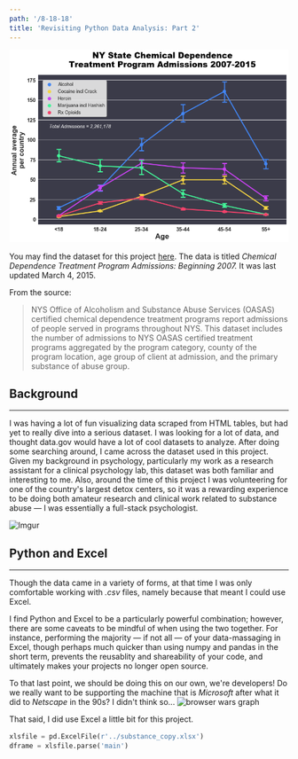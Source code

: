 ```yaml
---
path: '/8-18-18'
title: 'Revisiting Python Data Analysis: Part 2'
---
```



![Drug Line Chart](https://github.com/dacrands/ny_chemical_dependence/raw/master/agegraph.png)

You may find the dataset for this project [here](https://catalog.data.gov/dataset/chemical-dependence-treatment-program-admissions-beginning-2007). The data is titled *Chemical Dependence Treatment Program Admissions: Beginning 2007.* It was last updated 	March 4, 2015.

From the source:

> NYS Office of Alcoholism and Substance Abuse Services (OASAS) certified chemical dependence treatment programs report admissions of people served in programs throughout NYS. This dataset includes the number of admissions to NYS OASAS certified treatment programs aggregated by the program category, county of the program location, age group of client at admission, and the primary substance of abuse group. 

## Background
---

I was having a lot of fun visualizing data scraped from HTML tables, but had yet to really dive into a serious dataset. I was looking for a lot of data, and thought data.gov would have a lot of cool datasets to analyze. After doing some searching around, I came across the dataset used in this project. Given my background in psychology, particularly my work as a research assistant for a clinical psychology lab, this dataset was both familiar and interesting to me. Also, around the time of this project I was volunteering for one of the country's largest detox centers, so it was a rewarding experience to be doing both amateur research and clinical work related to substance abuse &mdash; I was essentially a full-stack psychologist.

![Imgur](https://i.imgur.com/CpX0EId.png)

## Python and Excel
---
Though the data came in a variety of forms, at that time I was only comfortable working with *.csv* files, namely because that meant I could use Excel. 

I find Python and Excel to be a particularly powerful combination; however, there are some caveats to be mindful of when using the two together. For instance, performing the majority &mdash; if not all &mdash; of your data-massaging in Excel, though perhaps much quicker than using numpy and pandas in the short term, prevents the reusablity and shareability of your code, and ultimately makes your projects no longer open source.

To that last point, we should be doing this on our own, we're developers! Do we really want to be supporting the machine that is *Microsoft* after what it did to *Netscape* in the 90s? I didn't think so...
![browser wars graph](https://upload.wikimedia.org/wikipedia/commons/thumb/2/24/Browser_Wars_%28en%29.svg/640px-Browser_Wars_%28en%29.svg.png)

That said, I did use Excel a little bit for this project.
```python
xlsfile = pd.ExcelFile(r'../substance_copy.xlsx')
dframe = xlsfile.parse('main')
```
